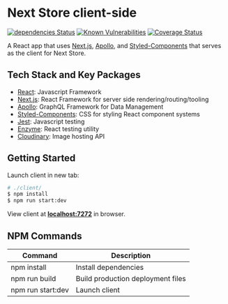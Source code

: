 [dependency]: https://david-dm.org/Answart/next-store?path=client
[snyk]: https://snyk.io/test/github/Answart/next-store
[coveralls]: https://coveralls.io/github/Answart/next-store

# Next Store client-side

[![dependencies Status](https://david-dm.org/Answart/next-store/status.svg?path=client)][dependency]
[![Known Vulnerabilities](https://snyk.io/test/github/Answart/next-store/badge.svg?targetFile=client/package.json)][snyk]
[![Coverage Status](https://coveralls.io/repos/github/Answart/next-store/badge.svg)][coveralls]

A React app that uses [Next.js](https://nextjs.org/), [Apollo](https://www.apollographql.com/), and [Styled-Components](https://www.styled-components.com/) that serves as the client for Next Store.

Tech Stack and Key Packages
---------------------------

* [React](https://reactjs.org/): Javascript Framework
* [Next.js](https://nextjs.org/): React Framework for server side rendering/routing/tooling
* [Apollo](https://www.apollographql.com/): GraphQL Framework for Data Management
* [Styled-Components](https://www.styled-components.com/): CSS for styling React component systems
* [Jest](https://facebook.github.io/jest/): Javascript testing
* [Enzyme](https://github.com/airbnb/enzyme): React testing utility
* [Cloudinary](https://cloudinary.com/): Image hosting API

Getting Started
---------------

Launch client in new tab:
```bash
# ./client/
$ npm install
$ npm run start:dev
```

View client at [**localhost:7272**](http://localhost:7272) in browser.

NPM Commands
------------

| Command | Description |
|---------|-------------|
| npm install | Install dependencies |
| npm run build | Build production deployment files |
| npm run start:dev | Launch client |
